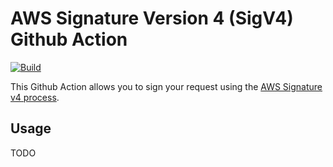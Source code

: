 # AWS Signature Version 4 (SigV4) Github Action
[![Build](https://github.com/nexthink-cloud/aws-sigv4-action/actions/workflows/go.yml/badge.svg)](https://github.com/nexthink-cloud/aws-sigv4-action/actions/workflows/go.yml)

This Github Action allows you to sign your request using the [AWS Signature v4 process](https://docs.aws.amazon.com/general/latest/gr/signature-version-4.html).

## Usage
TODO